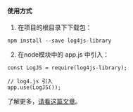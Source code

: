 
#### 使用方式

1. 在项目的根目录下下载包：<br/>
```
npm install --save log4js-library
```
2. 在node模块中的 app.js 中引入：<br/>
```
const LogJS = require(log4js-library);

// log4.js 引入
app.use(LogJS());
```
了解更多，<a href="https://github.com/kongzhi0707/front-end-learn/blob/master/node/log4js.md">请看这篇文章</a>。
